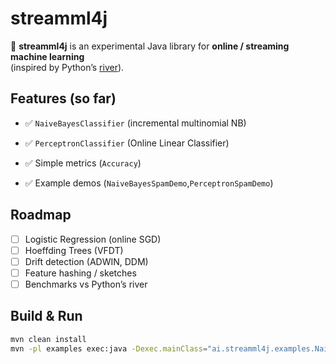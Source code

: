 # streamml4j

🚀 **streamml4j** is an experimental Java library for **online / streaming machine learning**  
(inspired by Python’s [river](https://github.com/online-ml/river)).

## Features (so far)
- ✅ `NaiveBayesClassifier` (incremental multinomial NB)
- ✅ `PerceptronClassifier` (Online Linear Classifier)

- ✅ Simple metrics (`Accuracy`)
- ✅ Example demos (`NaiveBayesSpamDemo`,`PerceptronSpamDemo`)

## Roadmap
- [ ] Logistic Regression (online SGD)
- [ ] Hoeffding Trees (VFDT)
- [ ] Drift detection (ADWIN, DDM)
- [ ] Feature hashing / sketches
- [ ] Benchmarks vs Python’s river

## Build & Run
```bash
mvn clean install
mvn -pl examples exec:java -Dexec.mainClass="ai.streamml4j.examples.NaiveBayesSpamDemo"
